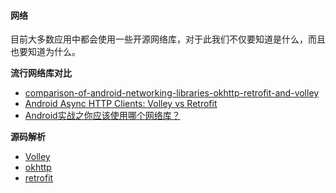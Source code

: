 #### 网络
目前大多数应用中都会使用一些开源网络库，对于此我们不仅要知道是什么，而且也要知道为什么。

**流行网络库对比**
- [comparison-of-android-networking-libraries-okhttp-retrofit-and-volley](http://stackoverflow.com/questions/16902716/comparison-of-android-networking-libraries-okhttp-retrofit-and-volley)
- [Android Async HTTP Clients: Volley vs Retrofit](http://blog.csdn.net/hwz2311245/article/details/46845271)
- [Android实战之你应该使用哪个网络库？](https://segmentfault.com/a/1190000003965158)

**源码解析**

- [Volley](http://p.codekk.com/blogs/detail/54cfab086c4761e5001b2542)
- [okhttp](https://www.jianshu.com/p/82f74db14a18)
- [retrofit](https://github.com/android-cn/android-open-project-analysis/tree/master/tool-lib/network/retrofit)

